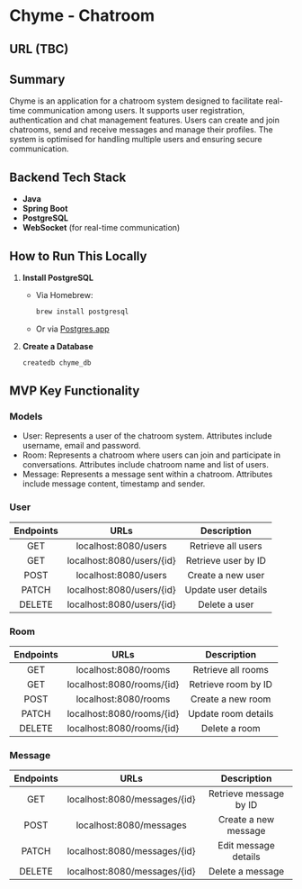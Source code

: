# Chyme - Chatroom
## URL (TBC)

## Summary

Chyme is an application for a chatroom system designed to facilitate real-time communication among users. It supports user registration, authentication and chat management features. Users can create and join chatrooms, send and receive messages and manage their profiles. The system is optimised for handling multiple users and ensuring secure communication.

## Backend Tech Stack

- **Java**
- **Spring Boot**
- **PostgreSQL**
- **WebSocket** (for real-time communication)

## How to Run This Locally

1. **Install PostgreSQL**
   - Via Homebrew:
     ```sh
     brew install postgresql
     ```
   - Or via [Postgres.app](https://postgresapp.com)

2. **Create a Database**
   ```sh
   createdb chyme_db

## MVP Key Functionality

### Models

- User: Represents a user of the chatroom system. Attributes include username, email and password.
- Room: Represents a chatroom where users can join and participate in conversations. Attributes include chatroom name and list of users.
- Message: Represents a message sent within a chatroom. Attributes include message content, timestamp and sender.

### User

| Endpoints        | URLs           | Description  |
| :-------------: |:-------------:| :-----:|
|GET	| localhost:8080/users	| Retrieve all users|
|GET |	localhost:8080/users/{id}	|Retrieve user by ID|
|POST|	localhost:8080/users	| Create a new user|
|PATCH	|localhost:8080/users/{id}	|Update user details|
|DELETE|	localhost:8080/users/{id}|	Delete a user|

### Room

| Endpoints        | URLs           | Description  |
| :-------------: |:-------------:| :-----:|
|GET	| localhost:8080/rooms	| Retrieve all rooms|
|GET |	localhost:8080/rooms/{id}	|Retrieve room by ID|
|POST|	localhost:8080/rooms	| Create a new room|
|PATCH	|localhost:8080/rooms/{id}	|Update room details|
|DELETE|	localhost:8080/rooms/{id}|	Delete a room|

### Message

| Endpoints        | URLs           | Description  |
| :-------------: |:-------------:| :-----:|
|GET |	localhost:8080/messages/{id}	|Retrieve message by ID|
|POST|	localhost:8080/messages	| Create a new message|
|PATCH	|localhost:8080/messages/{id}	|Edit message details|
|DELETE|	localhost:8080/messages/{id}|	Delete a message|

